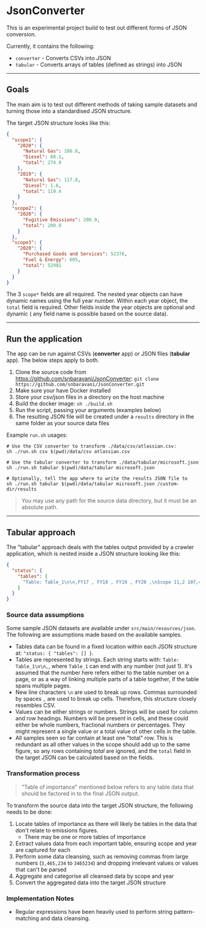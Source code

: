 # JsonConverter

This is an experimental project build to test out different forms of JSON conversion.

Currently, it contains the following:

- `converter` - Converts CSVs into JSON
- `tabular` - Converts arrays of tables (defined as strings) into JSON

---

## Goals

The main aim is to test out different methods of taking sample datasets and turning those into a standardised JSON
structure.

The target JSON structure looks like this:

```json
{
  "scope1": {
    "2020": {
      "Natural Gas": 186.8,
      "Diesel": 88.1,
      "total": 274.9
    },
    "2019": {
      "Natural Gas": 117.8,
      "Diesel": 1.6,
      "total": 119.4
    }
  },
  "scope2": {
    "2020": {
      "Fugitive Emissions": 200.9,
      "total": 200.9
    }
  },
  "scope3": {
    "2020": {
      "Purchased Goods and Services": 52376,
      "Fuel & Energy": 605,
      "total": 52981
    }
  }
}
```

The 3 `scope*` fields are all required. The nested year objects can have dynamic names using the full year number.
Within each year object, the `total` field is required. Other fields inside the year objects are optional and dynamic (
any field name is possible based on the source data).

---

## Run the application

The app can be run against CSVs (**converter** app) or JSON files (**tabular** app). The below steps apply to both.

1. Clone the source code from https://github.com/snbaravani/JsonConverter:
   `git clone https://github.com/snbaravani/JsonConverter.git`
2. Make sure your have Docker installed
3. Store your csv/json files in a directory on the host machine
4. Build the docker image: `sh ./build.sh`
5. Run the script, passing your arguments (examples below)
6. The resulting JSON file will be created under a `results` directory in the same folder as your source data files

Example `run.sh` usages:

```shell
# Use the CSV converter to transform ./data/csv/atlassian.csv:
sh ./run.sh csv $(pwd)/data/csv atlassian.csv

# Use the tabular converter to transform ./data/tabular/microsoft.json
sh ./run.sh tabular $(pwd)/data/tabular microsoft.json

# Optionally, tell the app where to write the results JSON file to
sh ./run.sh tabular $(pwd)/data/tabular microsoft.json /custom-dir/results
```

> You may use any path for the source data directory, but it must be an absolute path.

---

## Tabular approach

The "tabular" approach deals with the tables output provided by a crawler application, which is nested inside a JSON
structure looking like this:

```json
{
  "status": {
    "tables": [
      "Table: Table_1\n\n,FY17 , FY18 , FY19 , FY20 ,\nScope 11,2 107,452 , 99,008 , 117,956 , 118,100"
    ]
  }
}
```

### Source data assumptions

Some sample JSON datasets are available under `src/main/resources/json`. The following are assumptions made based on the
available samples.

- Tables data can be found in a fixed location within each JSON structure at: `"status: { "tables": [] }`.
- Tables are represented by strings. Each string starts with: `Table: Table_1\n\n,`, where `Table_1` can end with any
  number (not just 1). It's assumed that the number here refers either to the table number on a page, or as a way of
  linking multiple parts of a table together, if the table spans multiple pages.
- New line characters `\n` are used to break up rows. Commas surrounded by spaces ` , ` are used to break up cells.
  Therefore, this structure closely resembles CSV.
- Values can be either strings or numbers. Strings will be used for column and row headings. Numbers will be present in
  cells, and these could either be whole numbers, fractional numbers or percentages. They might represent a single value
  or a total value of other cells in the table.
- All samples seen so far contain at least one "total" row. This is redundant as all other values in the scope should
  add up to the same figure, so any rows containing *total* are ignored, and the `total` field in the target JSON can be
  calculated based on the fields.

### Transformation process

> "Table of importance" mentioned below refers to any table data that should be factored in to the final JSON output.

To transform the source data into the target JSON structure, the following needs to be done:

1. Locate tables of importance as there will likely be tables in the data that don't relate to emissions figures.
    - There may be one or more tables of importance
2. Extract values data from each important table, ensuring scope and year are captured for each
3. Perform some data cleansing, such as removing commas from large numbers (`3,465,234` to `3465234`) and dropping
   irrelevant values or values that can't be parsed
5. Aggregate and categorise all cleansed data by scope and year
6. Convert the aggregated data into the target JSON structure

### Implementation Notes

- Regular expressions have been heavily used to perform string pattern-matching and data cleansing.
